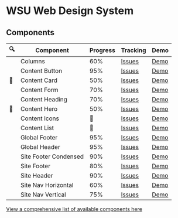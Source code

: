 # WSU Web Design System

## Components

| :mag:	                | Component              | Progress        | Tracking                     | Demo                                                                                                                                          |
|-----------------------|------------------------|-----------------|------------------------------|-----------------------------------------------------------------------------------------------------------------------------------------------|
|                       | Columns                | 60%             | [Issues](https://github.com/washingtonstateuniversity/wsu-web-design-system/issues/77) | [Demo](https://washingtonstateuniversity.github.io/wsu-web-design-system/components/dist/columns/columns.html)                                |
|                       | Content Button         | 95%             | [Issues](https://github.com/washingtonstateuniversity/wsu-web-design-system/issues/28) | [Demo](https://washingtonstateuniversity.github.io/wsu-web-design-system/components/dist/content-button/content-button.html)                  |
| :construction_worker: | Content Card           | 50%             | [Issues](https://github.com/washingtonstateuniversity/wsu-web-design-system/issues/30) | [Demo](https://washingtonstateuniversity.github.io/wsu-web-design-system/components/dist/content-card/content-card.html)                      |
|                       | Content Form           | 70%             | [Issues](https://github.com/washingtonstateuniversity/wsu-web-design-system/issues/29) | [Demo](https://washingtonstateuniversity.github.io/wsu-web-design-system/components/dist/content-form/content-form.html)                      |
|                       | Content Heading        | 70%             | [Issues](https://github.com) | [Demo](https://washingtonstateuniversity.github.io/wsu-web-design-system/components/dist/content-heading/content-heading.html)                |
| :construction_worker: | Content Hero           | 50%             | [Issues](https://github.com/washingtonstateuniversity/wsu-web-design-system/issues/60) | [Demo](https://washingtonstateuniversity.github.io/wsu-web-design-system/components/dist/content-hero/content-hero.html)                      |
|                       | Content Icons          | :checkered_flag: | [Issues](https://github.com/washingtonstateuniversity/wsu-web-design-system/issues/24) | [Demo](https://washingtonstateuniversity.github.io/wsu-web-design-system/components/dist/content-icons/content-icons.html)                    |
|                       | Content List           | :checkered_flag: | [Issues](https://github.com/washingtonstateuniversity/wsu-web-design-system/issues/9) | [Demo](https://washingtonstateuniversity.github.io/wsu-web-design-system/components/dist/content-list/content-list.html)                      |
|                       | Global Footer          | 95%             | [Issues](https://github.com/washingtonstateuniversity/wsu-web-design-system/issues/2) | [Demo](https://washingtonstateuniversity.github.io/wsu-web-design-system/components/dist/global-footer/global-footer.html)                    |
|                       | Global Header          | 95%             | [Issues](https://github.com/washingtonstateuniversity/wsu-web-design-system/issues/1) | [Demo](https://washingtonstateuniversity.github.io/wsu-web-design-system/components/dist/global-header/global-header.html)                    |
|                       | Site Footer Condensed  | 90%             | [Issues](https://github.com/washingtonstateuniversity/wsu-web-design-system/issues/11) | [Demo](https://washingtonstateuniversity.github.io/wsu-web-design-system/components/dist/site-footer-condensed/site-footer-condensed.html)    |
|                       | Site Footer            | 80%             | [Issues](https://github.com/washingtonstateuniversity/wsu-web-design-system/issues/3) | [Demo](https://washingtonstateuniversity.github.io/wsu-web-design-system/components/dist/site-footer/site-footer.html)                        |
|                       | Site Header            | 90%             | [Issues](https://github.com/washingtonstateuniversity/wsu-web-design-system/issues/26) | [Demo](https://washingtonstateuniversity.github.io/wsu-web-design-system/components/dist/site-header/site-header.html)                        |
|                       | Site Nav Horizontal    | 60%             | [Issues](https://github.com/washingtonstateuniversity/wsu-web-design-system/issues/17) | [Demo](https://washingtonstateuniversity.github.io/wsu-web-design-system/components/dist/site-nav-horizontal/site-nav-horizontal.html)        |
|                       | Site Nav Vertical      | 75%             | [Issues](https://github.com/washingtonstateuniversity/wsu-web-design-system/issues/16) | [Demo](https://washingtonstateuniversity.github.io/wsu-web-design-system/components/dist/site-nav-vertical/site-nav-vertical.html)            |

[View a comprehensive list of available components here](https://washingtonstateuniversity.github.io/wsu-web-design-system/components/)
